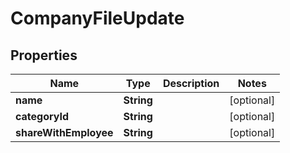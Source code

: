 

# CompanyFileUpdate


## Properties

| Name | Type | Description | Notes |
|------------ | ------------- | ------------- | -------------|
|**name** | **String** |  |  [optional] |
|**categoryId** | **String** |  |  [optional] |
|**shareWithEmployee** | **String** |  |  [optional] |



